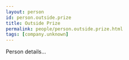 ```yaml
---
layout: person
id: person.outside.prize
title: Outside Prize
permalink: people/person.outside.prize.html
tags: [company.unknown]
---
```


Person details...